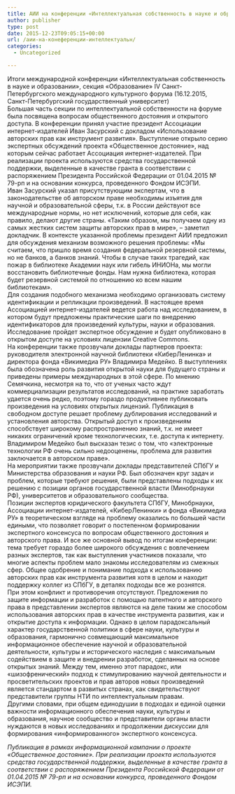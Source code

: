 ```yaml
---
title: АИИ на конференции «Интеллектуальная собственность в науке и образовании»
author: publisher
type: post
date: 2015-12-23T09:05:15+00:00
url: /аии-на-конеференции-интеллектуальн/
categories:
  - Uncategorized

---
```

Итоги международной конференции «Интеллектуальная собственность в науке и образовании», секция «Образование» IV Санкт-Петербургского международного культурного форума (16.12.2015, Санкт-Петербургский государственный университет)  
Большая часть секции по интеллектуальной собственности на форуме была посвящена вопросам общественного достояния и открытого доступа. В конференции принял участие президент Ассоциации интернет-издателей Иван Засурский с докладом «Использование авторских прав как инструмент развития». Выступление открыло серию экспертных обсуждений проекта «Общественное достояние», над которым сейчас работает Ассоциация интернет-издателей. При реализации проекта используются средства государственной поддержки, выделенные в качестве гранта в соответствии с распоряжением Президента Российской Федерации от 01.04.2015 № 79-рп и на основании конкурса, проведенного Фондом ИСЭПИ.  
Иван Засурский указал присутствующим экспертам, что в законодательстве об авторском праве необходимы изъятия для научной и образовательной сферы, т.к. в России действуют все международные нормы, но нет исключений, которые для себя, как правило, делают другие страны. «Таким образом, мы получаем одну из самых жестких систем защиты авторских прав в мире», &#8211; заметил докладчик. В контексте указанной проблемы президент АИИ предложил для обсуждения механизм возможного решения проблемы: «Мы считаем, что пришло время создания федеральной резервной системы, но не банков, а банков знаний. Чтобы в случае таких трагедий, как пожар в библиотеке Академии наук или гибель ИНИОНа, мы могли восстановить библиотечные фонды. Нам нужна библиотека, которая будет резервной системой по отношению ко всем нашим библиотекам».  
Для создания подобного механизма необходимо организовать систему идентификации и репликации произведений. В настоящее время Ассоциацией интернет-издателей ведется работа над исследованием, в котором будут предложены практические шаги по внедрению идентификаторов для произведений культуры, науки и образования. Исследование пройдет экспертное обсуждение и будет опубликовано в открытом доступе на условиях лицензии Creative Commons.  
На конференции также прозвучали доклады партнеров проекта: руководителя электронной научной библиотеки «КиберЛенинка» и директора фонда «Викимедиа РУ» Владимира Медейко. В выступлениях была обозначена роль развития открытой науки для будущего страны и приведены примеры международных в этой сфере. По мнению Семячкина, несмотря на то, что от ученых часто ждут коммерциализации результатов исследований, на практике заработать удается очень редко, поэтому гораздо продуктивнее публиковать произведения на условиях открытых лицензий. Публикация в свободном доступе решает проблему дублирования исследований и установления авторства. Открытый доступ к произведениям способствует широкому распространению знаний, т.к. не имеет никаких ограничений кроме технологических, т.е. доступа к интернету. Владимиром Медейко был высказан тезис о том, что «электронные технологии РФ очень сильно недооценены, проблема для развития заключается в авторском праве».  
На мероприятии также прозвучали доклады представителей СПбГУ и Министерства образования и науки РФ. Был обозначен круг задач и проблем, которые требуют решения, были представлены подходы к их решению с позиции органов государственной власти (Минобрнауки РФ), университетов и образовательного сообщества.  
Позиции экспертов юридического факультета СПбГУ, Минобрнауки, Ассоциации интернет-издателей, «КиберЛенинки» и фонда «Викимедиа РУ» в теоретическом взгляде на проблему оказались по большей части едиными, что позволяет говорит о постепенном формировании экспертного консенсуса по вопросам общественного достояния и авторского права. И все же основной вывод по итогам конференции: тема требует гораздо более широкого обсуждения с вовлечением разных экспертов, так как выступления участников показали, что многие аспекты проблем мало знакомы исследователям из смежных сфер. Общее одобрение и понимание подхода к использованию авторских прав как инструмента развития хотя в целом и находит поддержку коллег из СПбГУ, в деталях подходы все же рознятся.  
При этом конфликт и противоречия отсутствуют. Предложения по защите информации и разработок с помощью патентного и авторского права в представлении экспертов являются на деле таким же способом использования авторских прав в качестве инструмента развития, как и открытие доступа к информации. Однако в целом парадоксальный характер государственной политики в сфере науки, культуры и образования, гармонично совмещающий максимальное информационное обеспечение научной и образовательной деятельности, культуры и исторического наследия с максимальным содействием в защите и внедрении разработок, сделанных на основе открытых знаний. Между тем, именно этот парадокс, или «шизофренический» подход к стимулированию научной деятельности и просветительских проектов и прав авторов новых произведений является стандартом в развитых странах, как свидетельствуют представители группы НТИ по интеллектуальным правам.  
Другими словами, при общем единодушии в подходах и единой оценки важности информационного обеспечения науки, культуры и образования, научное сообщество и представители органы власти нуждаются в новых исследованиях и продолжении дискуссии для формирования «информированного» экспертного консенсуса.

_Публикация в рамках информационной кампании о проекте «Общественное достояние». При реализации проекта используются средства государственной поддержки, выделенные в качестве гранта в соответствии с распоряжением Президента Российской Федерации от 01.04.2015 № 79-рп и на основании конкурса, проведенного Фондом ИСЭПИ._